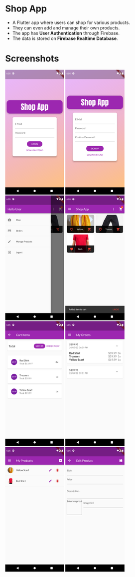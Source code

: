 # Shop App

- A Flutter app where users can shop for various products.
- They can even add and manage their own products.
- The app has **User Authentication** through Firebase.
- The data is stored on **Firebase Realtime Database**. 

# Screenshots

<img src="Screenshot_1653395885.png" height="400"> <img src="Screenshot_1653395891.png" height="400"> <img src="Screenshot_1653395970.png" height="400"> 
<img src="Screenshot_1653395981.png" height="400"> <br>
<img src="Screenshot_1653395993.png" height="400"> <img src="Screenshot_1653396011.png" height="400"> <img src="Screenshot_1653396091.png" height="400"> 
<img src="Screenshot_1653396102.png" height="400"> <br>

